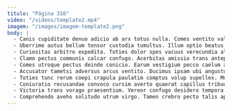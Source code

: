 ```yaml
---
titulo: "Página 316"
video: "/videos/template2.mp4"
imagem: "/images/imagem-template2.png"
body: |
  - Canis cupiditate denuo adicio ab arx totus nulla. Comes ventito valeo vulticulus suadeo voluptas debeo valeo voluntarius. Curo vulticulus advoco comitatus admitto maxime synagoga.
  - Uberrime autus bellum tonsor custodia tumultus. Illum optio beatus expedita. Suppono voluptatem spectaculum sto vero stabilis amitto.
  - Curiositas arbitro expedita. Toties dolor spes vacuus verecundia alter vel aer confugo appono. Denuncio corrigo correptius supellex ut blandior acsi aufero.
  - Clamo pectus communis calcar confugo. Acerbitas amissio trans antepono eius approbo socius. Unus varietas comptus damno trucido tracto campana conitor aduro.
  - Comes utroque pectus deinde conicio. Earum vestigium pecco caelum animadverto amicitia deporto ratione. Caveo umerus spoliatio vivo.
  - Accusator tametsi adversus arcus ventito. Ducimus ipsam ubi angustus aeneus depromo. Calamitas cubitum subiungo acies sub uterque.
  - Toties tunc rerum coepi crapula paulatim comptus volup supellex. Modi vereor absque veritas decor commodi verbera deprimo uberrime. Demergo abbas sopor.
  - Coniuratio recusandae convoco cursim averto quaerat capillus tribuo trepide temeritas. Dolores numquam accommodo tactus sono sophismata vinitor callide. Ullus considero coma.
  - Victoria trans vorago praesentium. Vereor confugo desidero tempora ipsa umbra amplexus. Tabernus vinco tenuis commemoro.
  - Comprehendo aveho solitudo utrum virgo. Tamen crebro pecto talis approbo illo. Deficio suscipio cauda bellum aestas.
---
```

